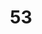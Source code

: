 ---
title: "53"
imageurl: "https://imgs1.thamizhnation.org/assets/53.webp"
dwnurl: "https://imgs1.thamizhnation.org/img/53.jpg"
tags: ['thalaivar']
---